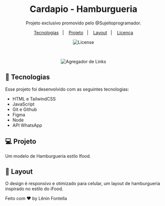 <h1 align="center"> Cardapio - Hamburgueria </h1>

<p align="center">
Projeto exclusivo promovido pelo @Sujeitoprogramador.

</p>

<p align="center">
  <a href="#-tecnologias">Tecnologias</a>&nbsp;&nbsp;&nbsp;|&nbsp;&nbsp;&nbsp;
  <a href="#-projeto">Projeto</a>&nbsp;&nbsp;&nbsp;|&nbsp;&nbsp;&nbsp;
  <a href="#-layout">Layout</a>&nbsp;&nbsp;&nbsp;|&nbsp;&nbsp;&nbsp;
  <a href="#memo-licença">Licença</a>
</p>

<p align="center">
  <img alt="License" src="https://img.shields.io/static/v1?label=license&message=MIT&color=49AA26&labelColor=000000">
</p>

<br>

<p align="center">
  <img alt="Agregador de Links" src="https://i.ibb.co/zhqkgFRp/hamburguer.jpg">
</p>

## 🚀 Tecnologias

Esse projeto foi desenvolvido com as seguintes tecnologias:

- HTML e TailwindCSS
- JavaScript
- Git e Github
- Figma
- Node
- API WhatsApp

## 💻 Projeto

Um modelo de Hamburgueria estilo Ifood.

## 🔖 Layout

O design é responsivo e otimizado para celular, um layout de hamburgueria inspirado no estilo do iFood.

Feito com ♥ by Lênin Fontella
